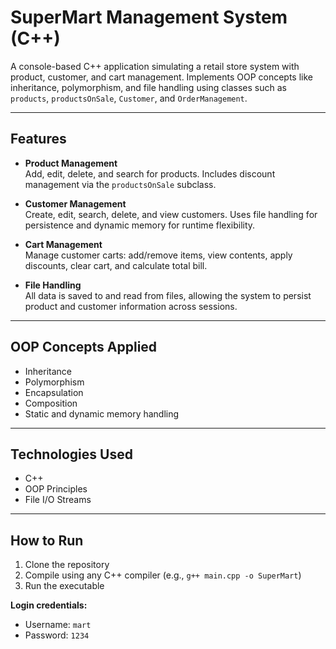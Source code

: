 #  SuperMart Management System (C++)

A console-based C++ application simulating a retail store system with product, customer, and cart management. Implements OOP concepts like inheritance, polymorphism, and file handling using classes such as `products`, `productsOnSale`, `Customer`, and `OrderManagement`.

---

##  Features

- **Product Management**  
  Add, edit, delete, and search for products. Includes discount management via the `productsOnSale` subclass.

- **Customer Management**  
  Create, edit, search, delete, and view customers. Uses file handling for persistence and dynamic memory for runtime flexibility.

- **Cart Management**  
  Manage customer carts: add/remove items, view contents, apply discounts, clear cart, and calculate total bill.

- **File Handling**  
  All data is saved to and read from files, allowing the system to persist product and customer information across sessions.

---

##  OOP Concepts Applied

- Inheritance  
- Polymorphism  
- Encapsulation  
- Composition  
- Static and dynamic memory handling

---

##  Technologies Used

- C++  
- OOP Principles  
- File I/O Streams

---

##  How to Run

1. Clone the repository  
2. Compile using any C++ compiler (e.g., `g++ main.cpp -o SuperMart`)  
3. Run the executable  

**Login credentials:**  
- Username: `mart`  
- Password: `1234`
